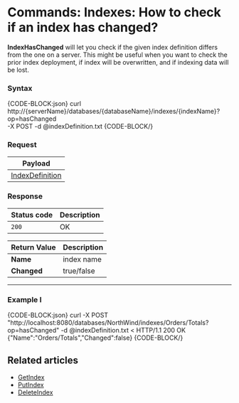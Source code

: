 # Commands: Indexes: How to check if an index has changed?

**IndexHasChanged** will let you check if the given index definition differs from the one on a server. This might be useful when you want to check the prior index deployment, if index will be overwritten, and if indexing data will be lost.

### Syntax

{CODE-BLOCK:json}
curl \
	http://{serverName}/databases/{databaseName}/indexes/{indexName}?op=hasChanged \
	-X POST
	-d @indexDefinition.txt
{CODE-BLOCK/}

### Request

| Payload |
| ------- |
| [IndexDefinition](../../../../glossary/index-definition) |

### Response

| Status code | Description |
| ----------- | - |
| `200` | OK |

| Return Value | Description |
| ------------- | ------------- |
| **Name** | index name |
| **Changed** | true/false |

<hr />

### Example I

{CODE-BLOCK:json}
curl -X POST "http://localhost:8080/databases/NorthWind/indexes/Orders/Totals?op=hasChanged" 
	-d @indexDefinition.txt
< HTTP/1.1 200 OK
{"Name":"Orders/Totals","Changed":false}
{CODE-BLOCK/}

## Related articles

- [GetIndex](../../../../client-api/commands/indexes/get)  
- [PutIndex](../../../../client-api/commands/indexes/put)  
- [DeleteIndex](../../../../client-api/commands/indexes/delete)  
